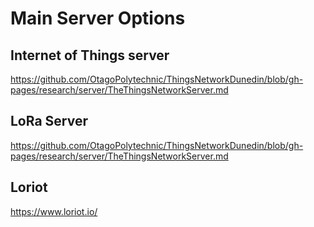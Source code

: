 # Main Server Options

## Internet of Things server
https://github.com/OtagoPolytechnic/ThingsNetworkDunedin/blob/gh-pages/research/server/TheThingsNetworkServer.md

## LoRa Server
https://github.com/OtagoPolytechnic/ThingsNetworkDunedin/blob/gh-pages/research/server/TheThingsNetworkServer.md

## Loriot
https://www.loriot.io/
